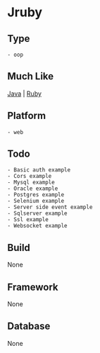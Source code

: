 # Jruby

## Type
	- oop
## Much Like
[Java](JAVA.md) | [Ruby](RUBY.md)
## Platform
	- web
## Todo
	- Basic auth example
	- Cors example
	- Mysql example
	- Oracle example
	- Postgres example
	- Selenium example
	- Server side event example
	- Sqlserver example
	- Ssl example
	- Websocket example
## Build
None
## Framework
None
## Database
None